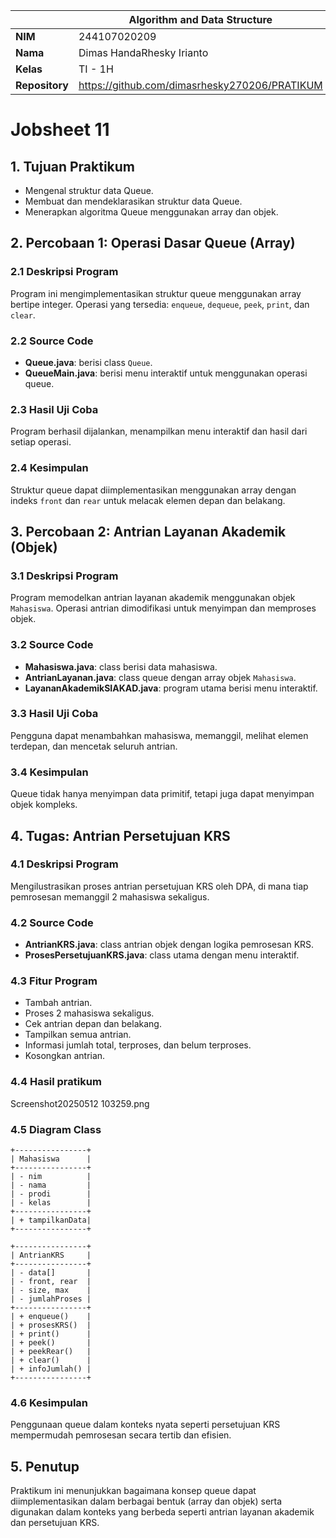 |                | Algorithm and Data Structure                                         |
| -------------- | -------------------------------------------------------------------- |
| **NIM**        | 244107020209                                                         |
| **Nama**       | Dimas HandaRhesky Irianto                                            |
| **Kelas**      | TI - 1H                                                              |
| **Repository** | https://github.com/dimasrhesky270206/PRATIKUM

# Jobsheet 11

## 1. Tujuan Praktikum

* Mengenal struktur data Queue.
* Membuat dan mendeklarasikan struktur data Queue.
* Menerapkan algoritma Queue menggunakan array dan objek.

## 2. Percobaan 1: Operasi Dasar Queue (Array)

### 2.1 Deskripsi Program

Program ini mengimplementasikan struktur queue menggunakan array bertipe integer. Operasi yang tersedia: `enqueue`, `dequeue`, `peek`, `print`, dan `clear`.

### 2.2 Source Code

* **Queue.java**: berisi class `Queue`.
* **QueueMain.java**: berisi menu interaktif untuk menggunakan operasi queue.

### 2.3 Hasil Uji Coba

Program berhasil dijalankan, menampilkan menu interaktif dan hasil dari setiap operasi.

### 2.4 Kesimpulan

Struktur queue dapat diimplementasikan menggunakan array dengan indeks `front` dan `rear` untuk melacak elemen depan dan belakang.

## 3. Percobaan 2: Antrian Layanan Akademik (Objek)

### 3.1 Deskripsi Program

Program memodelkan antrian layanan akademik menggunakan objek `Mahasiswa`. Operasi antrian dimodifikasi untuk menyimpan dan memproses objek.

### 3.2 Source Code

* **Mahasiswa.java**: class berisi data mahasiswa.
* **AntrianLayanan.java**: class queue dengan array objek `Mahasiswa`.
* **LayananAkademikSIAKAD.java**: program utama berisi menu interaktif.

### 3.3 Hasil Uji Coba

Pengguna dapat menambahkan mahasiswa, memanggil, melihat elemen terdepan, dan mencetak seluruh antrian.

### 3.4 Kesimpulan

Queue tidak hanya menyimpan data primitif, tetapi juga dapat menyimpan objek kompleks.

## 4. Tugas: Antrian Persetujuan KRS

### 4.1 Deskripsi Program

Mengilustrasikan proses antrian persetujuan KRS oleh DPA, di mana tiap pemrosesan memanggil 2 mahasiswa sekaligus.

### 4.2 Source Code

* **AntrianKRS.java**: class antrian objek dengan logika pemrosesan KRS.
* **ProsesPersetujuanKRS.java**: class utama dengan menu interaktif.

### 4.3 Fitur Program

* Tambah antrian.
* Proses 2 mahasiswa sekaligus.
* Cek antrian depan dan belakang.
* Tampilkan semua antrian.
* Informasi jumlah total, terproses, dan belum terproses.
* Kosongkan antrian.

### 4.4 Hasil pratikum
Screenshot20250512 103259.png




### 4.5 Diagram Class

```
+----------------+
| Mahasiswa      |
+----------------+
| - nim          |
| - nama         |
| - prodi        |
| - kelas        |
+----------------+
| + tampilkanData|
+----------------+

+----------------+
| AntrianKRS     |
+----------------+
| - data[]       |
| - front, rear  |
| - size, max    |
| - jumlahProses |
+----------------+
| + enqueue()    |
| + prosesKRS()  |
| + print()      |
| + peek()       |
| + peekRear()   |
| + clear()      |
| + infoJumlah() |
+----------------+
```

### 4.6 Kesimpulan

Penggunaan queue dalam konteks nyata seperti persetujuan KRS mempermudah pemrosesan secara tertib dan efisien.

## 5. Penutup

Praktikum ini menunjukkan bagaimana konsep queue dapat diimplementasikan dalam berbagai bentuk (array dan objek) serta digunakan dalam konteks yang berbeda seperti antrian layanan akademik dan persetujuan KRS.
